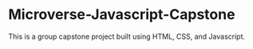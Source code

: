 # Microverse-Javascript-Capstone
This is a group capstone project built using HTML, CSS, and Javascript.
